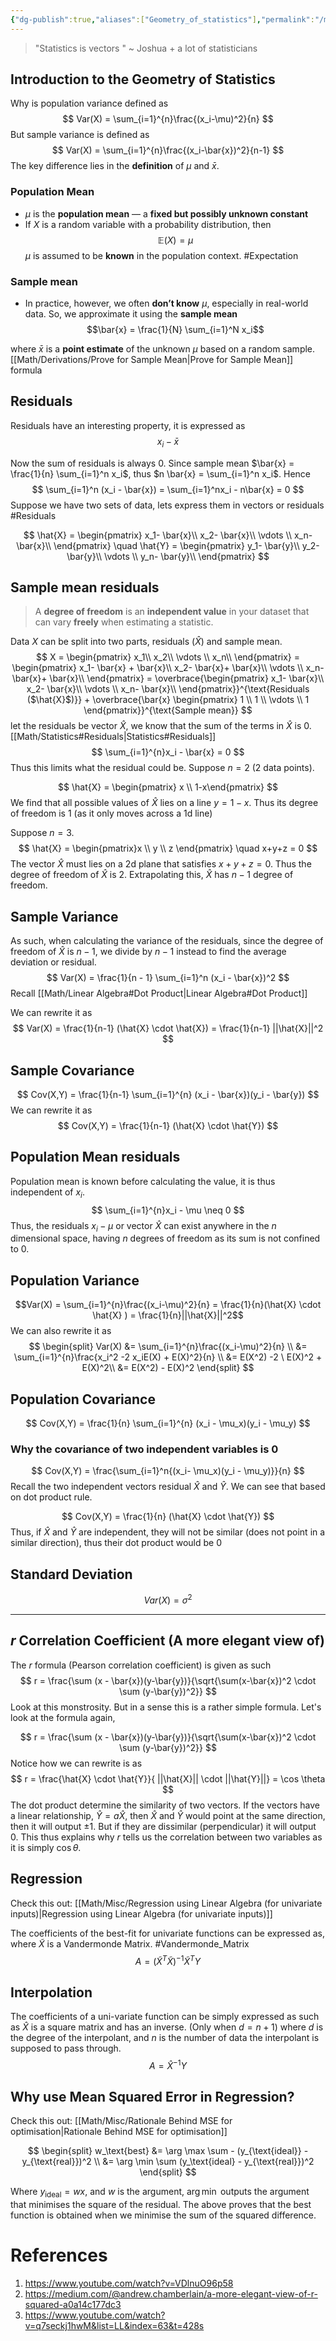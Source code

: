 ```yaml
---
{"dg-publish":true,"aliases":["Geometry_of_statistics"],"permalink":"/math/statistics/","dgPassFrontmatter":true,"noteIcon":""}
---
```


> "Statistics is vectors " ~ Joshua + a lot of statisticians 

## Introduction to the Geometry of Statistics

Why is population variance defined as
$$
Var(X) = \sum_{i=1}^{n}\frac{(x_i-\mu)^2}{n}
$$
But sample variance is defined as
$$
Var(X) = \sum_{i=1}^{n}\frac{(x_i-\bar{x})^2}{n-1}
$$
The key difference lies in the **definition** of $\mu$ and $\bar{x}$. 

### Population Mean
- $\mu$ is the **population mean** — a **fixed but possibly unknown constant**
- If $X$ is a random variable with a probability distribution, then
$$
\mathbb{E}(X) = \mu
$$
$\mu$ is assumed to be **known** in the population context. #Expectation 

### Sample mean
- In practice, however, we often **don’t know** $\mu$, especially in real-world data. So, we approximate it using the **sample mean**
$$\bar{x} = \frac{1}{N} \sum_{i=1}^N x_i$$

where $\bar{x}$ is a **point estimate** of the unknown $\mu$ based on a random sample.
[[Math/Derivations/Prove for Sample Mean\|Prove for Sample Mean]] formula

## Residuals

Residuals have an interesting property, it is expressed as 
$$
x_i - \bar{x}
$$

Now the sum of residuals is always $0$.
Since sample mean $\bar{x} = \frac{1}{n} \sum_{i=1}^n x_i$, thus $n \bar{x} = \sum_{i=1}^n x_i$. Hence
$$
\sum_{i=1}^n (x_i - \bar{x}) = \sum_{i=1}^nx_i - n\bar{x} = 0
$$
Suppose we have two sets of data, lets express them in vectors or residuals #Residuals

$$
\hat{X} = 
\begin{pmatrix}
x_1- \bar{x}\\
x_2- \bar{x}\\
\vdots \\
x_n- \bar{x}\\
\end{pmatrix}
\quad 
\hat{Y} = 
\begin{pmatrix}
y_1- \bar{y}\\
y_2- \bar{y}\\
\vdots \\
y_n- \bar{y}\\
\end{pmatrix}
$$

## Sample mean residuals

> A **degree of freedom** is an **independent value** in your dataset that can vary **freely** when estimating a statistic.

Data $X$ can be split into two parts, residuals $(\hat{X})$ and sample mean.
$$
X = \begin{pmatrix}
x_1\\
x_2\\
\vdots \\
x_n\\
\end{pmatrix} = 
\begin{pmatrix}
x_1- \bar{x} + \bar{x}\\
x_2- \bar{x}+ \bar{x}\\
\vdots \\
x_n- \bar{x}+ \bar{x}\\
\end{pmatrix}
= \overbrace{\begin{pmatrix}
x_1- \bar{x}\\
x_2- \bar{x}\\
\vdots \\
x_n- \bar{x}\\
\end{pmatrix}}^{\text{Residuals ($\hat{X}$)}}   + \overbrace{\bar{x} \begin{pmatrix}
1 \\
1 \\
\vdots \\
1
\end{pmatrix}}^{\text{Sample mean}}
$$
let the residuals be vector $\hat{X}$, we know that the sum of the terms in $\hat{X}$ is $0$. [[Math/Statistics#Residuals\|Statistics#Residuals]]
$$
\sum_{i=1}^{n}x_i - \bar{x} = 0
$$
Thus this limits what the residual could be. Suppose $n=2$ (2 data points). 

$$
\hat{X} = \begin{pmatrix} x \\ 1-x\end{pmatrix}
$$
We find that all possible values of $\hat{X}$ lies on a line $y = 1-x$. Thus its degree of freedom is 1 (as it only moves across a 1d line)

Suppose $n=3$. 
$$
\hat{X} = \begin{pmatrix}x \\ y \\ z \end{pmatrix} \quad x+y+z = 0
$$
The vector $\hat{X}$ must lies on a 2d plane that satisfies $x+y+z = 0$. Thus the degree of freedom of $\hat{X}$ is 2. Extrapolating this, $\hat{X}$  has  $n-1$ degree of freedom.

## Sample Variance
As such, when calculating the variance of the residuals, since the degree of freedom of $\hat{X}$ is $n-1$, we divide by $n-1$ instead to find the average deviation or residual.
$$
Var(X) = \frac{1}{n - 1} \sum_{i=1}^n (x_i - \bar{x})^2
$$
Recall [[Math/Linear Algebra#Dot Product\|Linear Algebra#Dot Product]]

We can rewrite it as 
$$
Var(X) = \frac{1}{n-1} (\hat{X} \cdot \hat{X}) = \frac{1}{n-1} ||\hat{X}||^2
$$
## Sample Covariance
$$
Cov(X,Y) = \frac{1}{n-1} \sum_{i=1}^{n} (x_i - \bar{x})(y_i - \bar{y})
$$
We can rewrite it as
$$
Cov(X,Y) = \frac{1}{n-1} (\hat{X} \cdot \hat{Y})
$$
## Population Mean residuals

Population mean is known before calculating the value, it is thus independent of $x_i$.
$$
\sum_{i=1}^{n}x_i - \mu \neq 0
$$
Thus, the residuals $x_i - \mu$  or vector $\hat{X}$ can exist anywhere in the $n$ dimensional space, having $n$ degrees of freedom as its sum is not confined to $0$.

## Population Variance
$$Var(X) = \sum_{i=1}^{n}\frac{(x_i-\mu)^2}{n} = \frac{1}{n}(\hat{X} \cdot \hat{X} ) = \frac{1}{n}||\hat{X}||^2$$
We can also rewrite it as
$$
\begin{split}
Var(X) &= \sum_{i=1}^{n}\frac{(x_i-\mu)^2}{n} \\
&=  \sum_{i=1}^{n}\frac{x_i^2 -2 x_iE(X) + E(X)^2}{n} \\
&= E(X^2) -2  \ E(X)^2 + E(X)^2\\
&= E(X^2) - E(X)^2
\end{split}
$$
## Population Covariance
$$
Cov(X,Y) = \frac{1}{n} \sum_{i=1}^{n} (x_i - \mu_x)(y_i - \mu_y)
$$
### Why the covariance of two independent variables is 0

$$
Cov(X,Y) = \frac{\sum_{i=1}^n{(x_i- \mu_x)(y_i - \mu_y)}}{n}
$$
Recall the two independent vectors residual $\hat{X}$ and $\hat{Y}$. We can see that based on dot product rule.

$$
Cov(X,Y) = \frac{1}{n} (\hat{X} \cdot \hat{Y})
$$
Thus, if $\hat{X}$ and $\hat{Y}$ are independent, they will not be similar (does not point in a similar direction), thus their dot product would be $0$

## Standard Deviation
$$
Var(X) = \sigma^2
$$

---



## $r$ Correlation Coefficient  (A more elegant view of)

The $r$ formula (Pearson correlation coefficient) is given as such
$$
r = \frac{\sum (x - \bar{x})(y-\bar{y})}{\sqrt{\sum(x-\bar{x})^2 \cdot \sum (y-\bar{y})^2}}
$$
Look at this monstrosity. But in a sense this is a rather simple formula. 
Let's look at the formula again,

$$
r = \frac{\sum (x - \bar{x})(y-\bar{y})}{\sqrt{\sum(x-\bar{x})^2 \cdot \sum (y-\bar{y})^2}}
$$
Notice how we can rewrite is as
$$
r = \frac{\hat{X} \cdot \hat{Y}}{ ||\hat{X}|| \cdot ||\hat{Y}||} = \cos \theta
$$
The dot product determine the similarity of two vectors. If the vectors have a linear relationship, $\hat{Y} = a \hat{X}$, then $\hat{X}$ and $\hat{Y}$ would point at the same direction, then it will output $\pm1$. But if they are dissimilar (perpendicular) it will output $0$. This thus explains why $r$ tells us the correlation between two variables as it is simply $\cos \theta$. 

## Regression

Check this out: [[Math/Misc/Regression using Linear Algebra (for univariate inputs)\|Regression using Linear Algebra (for univariate inputs)]]

The coefficients of the best-fit for univariate functions can be expressed as, where $\tilde{X}$ is a Vandermonde Matrix. #Vandermonde_Matrix 
$$
A = (\tilde{X}^T\tilde{X})^{-1}\tilde{X}^T Y
$$
## Interpolation

The coefficients of a uni-variate function can be simply expressed as such as $\hat{X}$ is a square matrix and has an inverse.  (Only when $d = n+1$) where $d$ is the degree of the interpolant, and $n$ is the number of data the interpolant is supposed to pass through.
$$
A = \hat{X}^{-1} Y
$$

## Why use Mean Squared Error in Regression?

Check this out: [[Math/Misc/Rationale Behind MSE for optimisation\|Rationale Behind MSE for optimisation]] 


$$
\begin{split}
w_\text{best} &= \arg \max \sum -  (y_{\text{ideal}} - y_{\text{real}})^2 \\
&= \arg \min \sum (y_\text{ideal} - y_{\text{real}})^2
\end{split}
$$

Where $y_{\text{ideal}} = wx$, and $w$ is the argument, $\arg \min$ outputs the argument that minimises the square of the residual. The above proves that the best function is obtained when we minimise the sum of the squared difference.

# References
1. https://www.youtube.com/watch?v=VDlnuO96p58
2. https://medium.com/@andrew.chamberlain/a-more-elegant-view-of-r-squared-a0a14c177dc3
3. https://www.youtube.com/watch?v=q7seckj1hwM&list=LL&index=63&t=428s